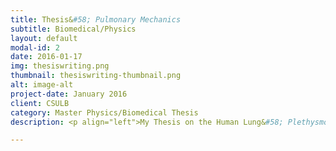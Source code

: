 ```yaml
---
title: Thesis&#58; Pulmonary Mechanics
subtitle: Biomedical/Physics
layout: default
modal-id: 2
date: 2016-01-17
img: thesiswriting.png
thumbnail: thesiswriting-thumbnail.png
alt: image-alt
project-date: January 2016
client: CSULB
category: Master Physics/Biomedical Thesis
description: <p align="left">My Thesis on the Human Lung&#58; Plethysmography, Spirometry, and Inverse Modeling. This thesis uses spirometric and plethysmograph data to determine characteristics and overall health of the lung. Then I used the data to perform modeling and parameter estimation to discern parameters of the lung that traditionally are obtained through invasive procedures. For further information or if you are an authorized contributor visit the github project page <a href="http://louisdcoleman.github.io/Thesis/">Louis Coleman's Thesis</a>.<br><br><b>SKILLS USED</b><br><br>&#8226; Data Acquisition and Analysis<br>&#8226; Modeling and Simulation<br>&#8226; Research<br>&#8226; Experimentation<br>&#8226; Software Development and Scripting<br>&#8226; Subject Training<br>&#8226; Project Management</p>

---
```

